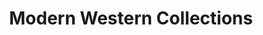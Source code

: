---
title: "Modern Western Collections"
url: /crivitz/modern-western-collections/
shop: boutique
---